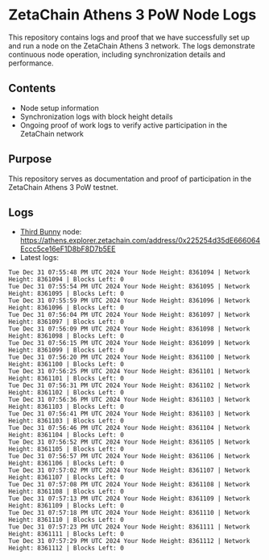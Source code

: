 # ZetaChain Athens 3 PoW Node Logs
This repository contains logs and proof that we have successfully set up and run a node on the ZetaChain Athens 3 network. The logs demonstrate continuous node operation, including synchronization details and performance.

## Contents
- Node setup information
- Synchronization logs with block height details
- Ongoing proof of work logs to verify active participation in the ZetaChain network

## Purpose
This repository serves as documentation and proof of participation in the ZetaChain Athens 3 PoW testnet.

## Logs

- [Third Bunny](https://thirdbunny.xyz/) node: https://athens.explorer.zetachain.com/address/0x225254d35dE666064Eccc5ce16eF1D8bF8D7b5EE
- Latest logs:
```
Tue Dec 31 07:55:48 PM UTC 2024 Your Node Height: 8361094 | Network Height: 8361094 | Blocks Left: 0
Tue Dec 31 07:55:54 PM UTC 2024 Your Node Height: 8361095 | Network Height: 8361095 | Blocks Left: 0
Tue Dec 31 07:55:59 PM UTC 2024 Your Node Height: 8361096 | Network Height: 8361096 | Blocks Left: 0
Tue Dec 31 07:56:04 PM UTC 2024 Your Node Height: 8361097 | Network Height: 8361097 | Blocks Left: 0
Tue Dec 31 07:56:09 PM UTC 2024 Your Node Height: 8361098 | Network Height: 8361098 | Blocks Left: 0
Tue Dec 31 07:56:15 PM UTC 2024 Your Node Height: 8361099 | Network Height: 8361099 | Blocks Left: 0
Tue Dec 31 07:56:20 PM UTC 2024 Your Node Height: 8361100 | Network Height: 8361100 | Blocks Left: 0
Tue Dec 31 07:56:25 PM UTC 2024 Your Node Height: 8361101 | Network Height: 8361101 | Blocks Left: 0
Tue Dec 31 07:56:31 PM UTC 2024 Your Node Height: 8361102 | Network Height: 8361102 | Blocks Left: 0
Tue Dec 31 07:56:36 PM UTC 2024 Your Node Height: 8361103 | Network Height: 8361103 | Blocks Left: 0
Tue Dec 31 07:56:41 PM UTC 2024 Your Node Height: 8361103 | Network Height: 8361103 | Blocks Left: 0
Tue Dec 31 07:56:46 PM UTC 2024 Your Node Height: 8361104 | Network Height: 8361104 | Blocks Left: 0
Tue Dec 31 07:56:52 PM UTC 2024 Your Node Height: 8361105 | Network Height: 8361105 | Blocks Left: 0
Tue Dec 31 07:56:57 PM UTC 2024 Your Node Height: 8361106 | Network Height: 8361106 | Blocks Left: 0
Tue Dec 31 07:57:02 PM UTC 2024 Your Node Height: 8361107 | Network Height: 8361107 | Blocks Left: 0
Tue Dec 31 07:57:08 PM UTC 2024 Your Node Height: 8361108 | Network Height: 8361108 | Blocks Left: 0
Tue Dec 31 07:57:13 PM UTC 2024 Your Node Height: 8361109 | Network Height: 8361109 | Blocks Left: 0
Tue Dec 31 07:57:18 PM UTC 2024 Your Node Height: 8361110 | Network Height: 8361110 | Blocks Left: 0
Tue Dec 31 07:57:23 PM UTC 2024 Your Node Height: 8361111 | Network Height: 8361111 | Blocks Left: 0
Tue Dec 31 07:57:29 PM UTC 2024 Your Node Height: 8361112 | Network Height: 8361112 | Blocks Left: 0
```
